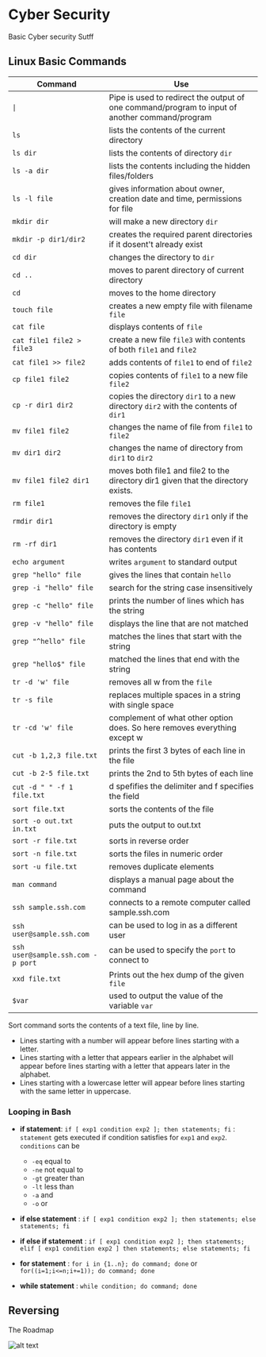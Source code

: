 # Cyber Security 

Basic Cyber security Sutff

## Linux Basic Commands

|Command|Use|
|---|---|
|`\|`|Pipe is used to redirect the output of one command/program to input of another command/program|
|`ls`|lists the contents of the current directory|
|`ls dir`|lists the contents of directory `dir`|
|`ls -a dir`|lists the contents including the hidden files/folders|
|`ls -l file`|gives information about owner, creation date and time, permissions for file|
|`mkdir dir`|will make a new directory `dir`|
|`mkdir -p dir1/dir2`|creates the required parent directories if it dosent't already exist|
|`cd dir`|changes the directory to `dir`|
|`cd ..`|moves to parent directory of current directory|
|`cd`|moves to the home directory|
|`touch file`|creates a new empty file with filename `file`|
|`cat file`|displays contents of `file`|
|`cat file1 file2 > file3`|create a new file `file3` with contents of both `file1` and `file2`|
|`cat file1 >> file2`|adds contents of `file1` to end of `file2`|
|`cp file1 file2`|copies contents of `file1` to a new file `file2`|
|`cp -r dir1 dir2`|copies the directory `dir1` to a new directory `dir2` with the contents of `dir1`|
|`mv file1 file2`|changes the name of file from `file1` to `file2`|
|`mv dir1 dir2`|changes the name of directory from `dir1` to `dir2`|
|`mv file1 file2 dir1`|moves both file1 and file2 to the directory dir1 given that the directory exists.|
|`rm file1` | removes the file `file1`|
|`rmdir dir1` |removes the directory `dir1` only if the directory is empty|
|`rm -rf dir1` | removes the directory `dir1` even if it has contents|
|`echo argument`| writes `argument` to standard output|
|`grep "hello" file`| gives the lines that contain `hello`|
|`grep -i "hello" file` | search for the string case insensitively|
|`grep -c "hello" file`| prints the number of lines which has the string|
|`grep -v "hello" file` | displays the line that are not matched|
|`grep "^hello" file`| matches the lines that start with the string|
|`grep "hello$" file`| matched the lines that end with the string|
|`tr -d 'w' file`|removes all w from the `file`|
|`tr -s file` | replaces multiple spaces in a string with single space |
|`tr -cd 'w' file` | complement of what other option does. So here removes everything except w|
|`cut -b 1,2,3 file.txt` |prints the first 3 bytes of each line in the file|
|`cut -b 2-5 file.txt` | prints the 2nd to 5th bytes of each line|
|`cut -d " " -f 1 file.txt` | d spefifies the delimiter and f specifies the field|
|`sort file.txt` |  sorts the contents of the file|
|`sort -o out.txt in.txt`| puts the output to out.txt|
|`sort -r file.txt` | sorts in reverse order|
|`sort -n file.txt` | sorts the files in numeric order|
|`sort -u file.txt` | removes duplicate elements|
|`man command`|displays a manual page about the command|
|`ssh sample.ssh.com` |connects to a remote computer called sample.ssh.com|
|`ssh user@sample.ssh.com` |can be used to log in as a different user|
|`ssh user@sample.ssh.com -p port`| can be used to specify the `port` to connect to|
|`xxd file.txt` |Prints out the hex dump of the given `file`|
|`$var`|used to output the value of the variable `var`|

Sort command sorts the contents of a text file, line by line.

- Lines starting with a number will appear before lines starting with a letter.
- Lines starting with a letter that appears earlier in the alphabet will appear before lines starting with a letter that appears later in the alphabet.
- Lines starting with a lowercase letter will appear before lines starting with the same letter in uppercase.

### Looping in Bash

- **if statement**: `if [ exp1 condition exp2 ]; then statements; fi` : `statement` gets executed if condition satisfies for `exp1` and `exp2`. `conditions` can be

  - `-eq` equal to
  - `-ne` not equal to
  - `-gt` greater than
  - `-lt` less than
  - `-a` and
  - `-o` or

- **if else statement** : `if [ exp1 condition exp2 ]; then statements; else statements; fi`

- **if else if statement** : `if [ exp1 condition exp2 ]; then statements; elif [ exp1 condition exp2 ] then statements; else statements; fi`

- **for statement** : `for i in {1..n}; do command; done` or `for((i=1;i<=n;i+=1)); do command; done`

- **while statement** : `while condition; do command; done`

## Reversing

The Roadmap 

![alt text](https://github.com/Amik-Sen-Fun/InCTF-Bro/blob/main/images/re.png?raw=true)
